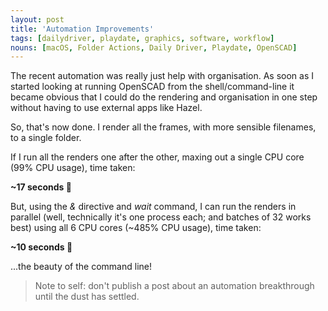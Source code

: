 ```yaml
---
layout: post
title: 'Automation Improvements'
tags: [dailydriver, playdate, graphics, software, workflow]
nouns: [macOS, Folder Actions, Daily Driver, Playdate, OpenSCAD]
---
```


The recent automation was really just help with organisation. As soon as I started looking at running OpenSCAD from the shell/command-line it became obvious that I could do the rendering and organisation in one step without having to use external apps like Hazel.

So, that's now done. I render all the frames, with more sensible filenames, to a single folder.

If I run all the renders one after the other, maxing out a single CPU core (99% CPU usage), time taken:

**~17 seconds 🐢**

But, using the _&_ directive and _wait_ command, I can run the renders in parallel (well, technically it's one process each; and batches of 32 works best) using all 6 CPU cores (~485% CPU usage), time taken:

**~10 seconds 🐇**

...the beauty of the command line!

> Note to self: don't publish a post about an automation breakthrough until the dust has settled.
